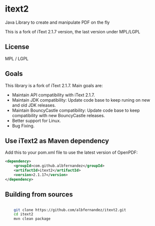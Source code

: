 # itext2

Java Library to create and manipulate PDF on the fly

This is a fork of iText 2.1.7 version, the last version under MPL/LGPL

## License

MPL / LGPL

## Goals

This library is a fork of iText 2.1.7. Main goals are:

* Maintain API compatibility with iText 2.1.7.
* Maintain JDK compatibility: Update code base to keep runing on new and old JDK releases.
* Maintain BouncyCastle compatibility: Update code base to keep compatibility with new BouncyCastle releases.
* Better support for Linux.
* Bug Fixing.

## Use iText2 as Maven dependency
Add this to your pom.xml file to use the latest version of OpenPDF:

```xml
<dependency>
    <groupId>com.github.albfernandez</groupId>
    <artifactId>itext2</artifactId>
    <version>2.1.17</version>
</dependency>
```

## Building from sources

```bash

    git clone https://github.com/albfernandez/itext2.git
    cd itext2
    mvn clean package
    
``` 
